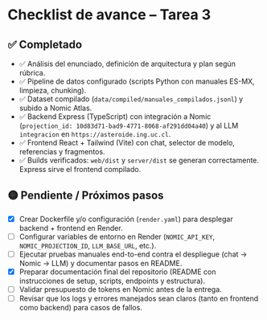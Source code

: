 # Checklist de avance – Tarea 3

## ✅ Completado
- ✅ Análisis del enunciado, definición de arquitectura y plan según rúbrica.
- ✅ Pipeline de datos configurado (scripts Python con manuales ES-MX, limpieza, chunking).
- ✅ Dataset compilado (`data/compiled/manuales_compilados.jsonl`) y subido a Nomic Atlas.
- ✅ Backend Express (TypeScript) con integración a Nomic (`projection_id: 10d83d71-bad9-4771-8068-af291dd04a40`) y al LLM `integracion` en `https://asteroide.ing.uc.cl`.
- ✅ Frontend React + Tailwind (Vite) con chat, selector de modelo, referencias y fragmentos.
- ✅ Builds verificados: `web/dist` y `server/dist` se generan correctamente. Express sirve el frontend compilado.

## 🟡 Pendiente / Próximos pasos
- [x] Crear Dockerfile y/o configuración (`render.yaml`) para desplegar backend + frontend en Render.
- [ ] Configurar variables de entorno en Render (`NOMIC_API_KEY`, `NOMIC_PROJECTION_ID`, `LLM_BASE_URL`, etc.).
- [ ] Ejecutar pruebas manuales end-to-end contra el despliegue (chat → Nomic → LLM) y documentar pasos en README.
- [x] Preparar documentación final del repositorio (README con instrucciones de setup, scripts, endpoints y estructura).
- [ ] Validar presupuesto de tokens en Nomic antes de la entrega.
- [ ] Revisar que los logs y errores manejados sean claros (tanto en frontend como backend) para casos de fallos.
